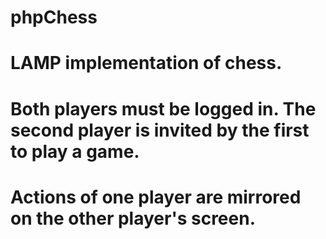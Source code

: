 # phpChess
# LAMP implementation of chess.
# Both players must be logged in.  The second player is invited by the first to play a game.
# Actions of one player are mirrored on the other player's screen.
